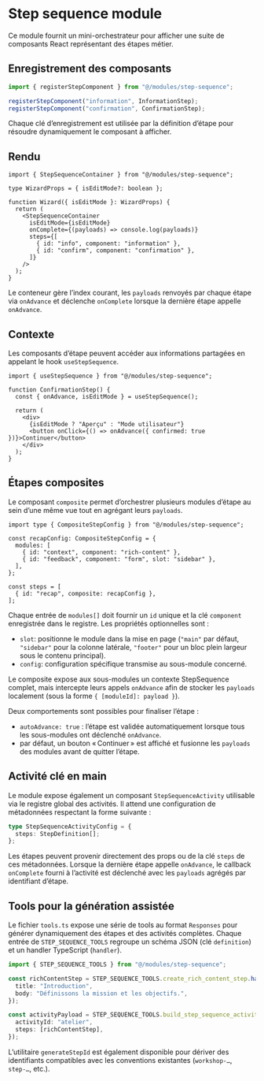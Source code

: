 # Step sequence module

Ce module fournit un mini-orchestrateur pour afficher une suite de composants React représentant des étapes métier.

## Enregistrement des composants

```ts
import { registerStepComponent } from "@/modules/step-sequence";

registerStepComponent("information", InformationStep);
registerStepComponent("confirmation", ConfirmationStep);
```

Chaque clé d’enregistrement est utilisée par la définition d’étape pour résoudre dynamiquement le composant à afficher.

## Rendu

```tsx
import { StepSequenceContainer } from "@/modules/step-sequence";

type WizardProps = { isEditMode?: boolean };

function Wizard({ isEditMode }: WizardProps) {
  return (
    <StepSequenceContainer
      isEditMode={isEditMode}
      onComplete={(payloads) => console.log(payloads)}
      steps={[
        { id: "info", component: "information" },
        { id: "confirm", component: "confirmation" },
      ]}
    />
  );
}
```

Le conteneur gère l’index courant, les `payloads` renvoyés par chaque étape via `onAdvance` et déclenche `onComplete` lorsque la dernière étape appelle `onAdvance`.

## Contexte

Les composants d’étape peuvent accéder aux informations partagées en appelant le hook `useStepSequence`.

```tsx
import { useStepSequence } from "@/modules/step-sequence";

function ConfirmationStep() {
  const { onAdvance, isEditMode } = useStepSequence();

  return (
    <div>
      {isEditMode ? "Aperçu" : "Mode utilisateur"}
      <button onClick={() => onAdvance({ confirmed: true })}>Continuer</button>
    </div>
  );
}
```

## Étapes composites

Le composant `composite` permet d’orchestrer plusieurs modules d’étape au sein d’une même vue tout en agrégant leurs `payloads`.

```tsx
import type { CompositeStepConfig } from "@/modules/step-sequence";

const recapConfig: CompositeStepConfig = {
  modules: [
    { id: "context", component: "rich-content" },
    { id: "feedback", component: "form", slot: "sidebar" },
  ],
};

const steps = [
  { id: "recap", composite: recapConfig },
];
```

Chaque entrée de `modules[]` doit fournir un `id` unique et la clé `component` enregistrée dans le registre. Les propriétés optionnelles sont :

- `slot`: positionne le module dans la mise en page (`"main"` par défaut, `"sidebar"` pour la colonne latérale, `"footer"` pour un bloc plein largeur sous le contenu principal).
- `config`: configuration spécifique transmise au sous-module concerné.

Le composite expose aux sous-modules un contexte StepSequence complet, mais intercepte leurs appels `onAdvance` afin de stocker les `payloads` localement (sous la forme `{ [moduleId]: payload }`).

Deux comportements sont possibles pour finaliser l’étape :

- `autoAdvance: true` : l’étape est validée automatiquement lorsque tous les sous-modules ont déclenché `onAdvance`.
- par défaut, un bouton « Continuer » est affiché et fusionne les `payloads` des modules avant de quitter l’étape.

## Activité clé en main

Le module expose également un composant `StepSequenceActivity` utilisable via le registre global des activités. Il attend une configuration de métadonnées respectant la forme suivante :

```ts
type StepSequenceActivityConfig = {
  steps: StepDefinition[];
};
```

Les étapes peuvent provenir directement des props ou de la clé `steps` de ces métadonnées. Lorsque la dernière étape appelle `onAdvance`, le callback `onComplete` fourni à l’activité est déclenché avec les `payloads` agrégés par identifiant d’étape.

## Tools pour la génération assistée

Le fichier `tools.ts` expose une série de tools au format `Responses` pour générer dynamiquement des étapes et des activités complètes. Chaque entrée de `STEP_SEQUENCE_TOOLS` regroupe un schéma JSON (clé `definition`) et un handler TypeScript (`handler`).

```ts
import { STEP_SEQUENCE_TOOLS } from "@/modules/step-sequence";

const richContentStep = STEP_SEQUENCE_TOOLS.create_rich_content_step.handler({
  title: "Introduction",
  body: "Définissons la mission et les objectifs.",
});

const activityPayload = STEP_SEQUENCE_TOOLS.build_step_sequence_activity.handler({
  activityId: "atelier",
  steps: [richContentStep],
});
```

L’utilitaire `generateStepId` est également disponible pour dériver des identifiants compatibles avec les conventions existantes (`workshop-…`, `step-…`, etc.).

